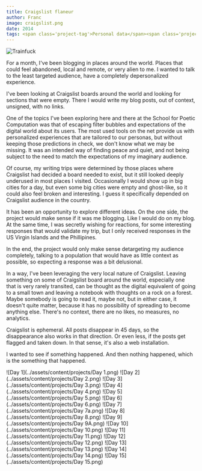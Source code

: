 ```yaml
---
title: Craigslist flaneur
author: Franc
image: craigslist.png
date: 2014
tags: <span class='project-tag'>Personal data</span><span class='project-tag'>Online communities</span><span class='project-tag'>Digital narratives</span>
---
```



![Trainfuck](assets/content/projects/craigslist01.png)

For a month, I've been blogging in places around the world. Places that could feel abandoned, local and remote, or very alien to me. I wanted to talk to the least targeted audience, have a completely depersonalized experience.

I've been looking at Craigslist boards around the world and looking for sections that were empty. There I would write my blog posts, out of context, unsigned, with no links.

One of the topics I've been exploring here and there at the School for Poetic Computation was that of escaping filter bubbles and expectations of the digital world about its users. The most used tools on the net provide us with personalized experiences that are tailored to our personas, but without keeping those predictions in check, we don't know what we may be missing. It was an intended way of finding peace and quiet, and not being subject to the need to match the expectations of my imaginary audience.

Of course, my writing trips were determined by those places where Craigslist had decided a board needed to exist, but it still looked deeply underused in most places I visited. Occasionally I would show up in big cities for a day, but even some big cities were empty and ghost-like, so it could also feel broken and interesting. I guess it specifically depended on Craigslist audience in the country.

It has been an opportunity to explore different ideas. On the one side, the project would make sense if it was me blogging. Like I would do on my blog. At the same time, I was secretly wishing for reactions, for some interesting responses that would validate my trip, but I only received responses in the US Virgin Islands and the Phillipines.

In the end, the project would only make sense detargeting my audience completely, talking to a population that would have as little context as possible, so expecting a response was a bit delusional.

In a way, I've been leveraging the very local nature of Craigslist. Leaving something on some of Craigslist board around the world, especially one that is very rarely transited, can be thought as the digital equivalent of going to a small town and leaving a notebook with thoughts on a rock on a forest. Maybe somebody is going to read it, maybe not, but in either case, it doesn't quite matter, because it has no possibility of spreading to become anything else. There's no context, there are no likes, no measures, no analytics.

Craigslist is ephemeral. All posts disappear in 45 days, so the disappearance also works in that direction. Or even less, if the posts get flagged and taken down. In that sense, it's also a web installation.

I wanted to see if something happened. And then nothing happened, which is the something that happened.

![Day 1](../assets/content/projects/Day 1.png)
![Day 2](../assets/content/projects/Day 2.png)
![Day 3](../assets/content/projects/Day 3.png)
![Day 4](../assets/content/projects/Day 4.png)
![Day 5](../assets/content/projects/Day 5.png)
![Day 6](../assets/content/projects/Day 6.png)
![Day 7](../assets/content/projects/Day 7a.png)
![Day 8](../assets/content/projects/Day 8.png)
![Day 9](../assets/content/projects/Day 9A.png)
![Day 10](../assets/content/projects/Day 10.png)
![Day 11](../assets/content/projects/Day 11.png)
![Day 12](../assets/content/projects/Day 12.png)
![Day 13](../assets/content/projects/Day 13.png)
![Day 14](../assets/content/projects/Day 14.png)
![Day 15](../assets/content/projects/Day 15.png)
